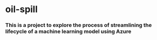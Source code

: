 # oil-spill
### This is a project to explore the process of streamlining the lifecycle of a machine learning model using Azure

